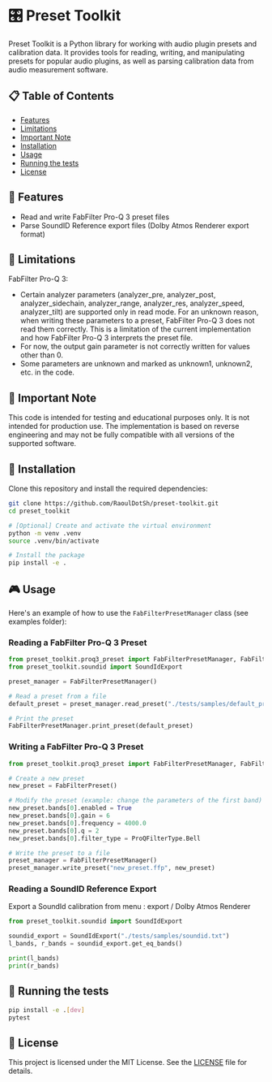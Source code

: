 # 🎛️ Preset Toolkit

Preset Toolkit is a Python library for working with audio plugin presets and calibration data. It provides tools for reading, writing, and manipulating presets for popular audio plugins, as well as parsing calibration data from audio measurement software.

## 📋 Table of Contents

- [Features](#-features)
- [Limitations](#-limitations)
- [Important Note](#important-note)
- [Installation](#-installation)
- [Usage](#usage)
- [Running the tests](#-running-the-tests)
- [License](#-license)

## 🌟 Features

- Read and write FabFilter Pro-Q 3 preset files
- Parse SoundID Reference export files (Dolby Atmos Renderer export format)

## 🙈 Limitations

FabFilter Pro-Q 3:
- Certain analyzer parameters (analyzer_pre, analyzer_post, analyzer_sidechain, analyzer_range, analyzer_res, analyzer_speed, analyzer_tilt) are supported only in read mode. For an unknown reason, when writing these parameters to a preset, FabFilter Pro-Q 3 does not read them correctly. This is a limitation of the current implementation and how FabFilter Pro-Q 3 interprets the preset file.
- For now, the output gain parameter is not correctly written for values other than 0.
- Some parameters are unknown and marked as unknown1, unknown2, etc. in the code.

## 🚨 Important Note

This code is intended for testing and educational purposes only. It is not intended for production use. The implementation is based on reverse engineering and may not be fully compatible with all versions of the supported software.

## 🚀 Installation

Clone this repository and install the required dependencies:

```bash
git clone https://github.com/RaoulDotSh/preset-toolkit.git
cd preset_toolkit

# [Optional] Create and activate the virtual environment
python -m venv .venv
source .venv/bin/activate

# Install the package
pip install -e .
```

## 🎮 Usage
Here's an example of how to use the `FabFilterPresetManager` class (see examples folder):

### Reading a FabFilter Pro-Q 3 Preset
```python
from preset_toolkit.proq3_preset import FabFilterPresetManager, FabFilterPreset
from preset_toolkit.soundid import SoundIdExport

preset_manager = FabFilterPresetManager()

# Read a preset from a file
default_preset = preset_manager.read_preset("./tests/samples/default_preset.ffp")

# Print the preset
FabFilterPresetManager.print_preset(default_preset)
```

### Writing a FabFilter Pro-Q 3 Preset
```python
from preset_toolkit.proq3_preset import FabFilterPresetManager, FabFilterPreset, ProQFilterType

# Create a new preset
new_preset = FabFilterPreset()

# Modify the preset (example: change the parameters of the first band)
new_preset.bands[0].enabled = True
new_preset.bands[0].gain = 6
new_preset.bands[0].frequency = 4000.0
new_preset.bands[0].q = 2
new_preset.bands[0].filter_type = ProQFilterType.Bell

# Write the preset to a file
preset_manager = FabFilterPresetManager()
preset_manager.write_preset("new_preset.ffp", new_preset)
```

### Reading a SoundID Reference Export

Export a SoundId calibration from menu : export / Dolby Atmos Renderer

```python
from preset_toolkit.soundid import SoundIdExport

soundid_export = SoundIdExport("./tests/samples/soundid.txt")
l_bands, r_bands = soundid_export.get_eq_bands()

print(l_bands)
print(r_bands)
```

## 🧪 Running the tests
```bash
pip install -e .[dev]
pytest
```

## 📜 License

This project is licensed under the MIT License. See the [LICENSE](LICENSE) file for details.
